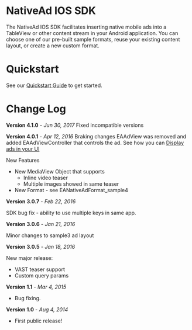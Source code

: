 
NativeAd IOS SDK
===========
The  NativeAd IOS SDK facilitates inserting native mobile ads into a TableView or other content stream in your Android application. You can choose one of our pre-built sample formats, reuse your existing content layout, or create a new custom format.

Quickstart
===========
See our [Quickstart Guide](https://native.atlassian.net/wiki/display/NMS/Integrate+with+IOS) to get started.

Change Log
===========
**Version 4.1.0** - *Jun 30, 2017*
Fixed incompatible versions

**Version 4.0.1** - *Apr 12, 2016*
Braking changes
EAAdView was removed and added EAAdViewController that controls the ad. See how you can [Display ads in your UI](https://native.atlassian.net/wiki/display/NMS/Display+ads+in+your+UI) 

New Features 

* New MediaView Object that supports
	* Inline video teaser
	* Multiple images showed in same teaser
* New Format - see EANativeAdFormat_sample4

**Version 3.0.7** - *Feb 22, 2016*

SDK bug fix - ability to use multiple keys in same app.

**Version 3.0.6** - *Jan 21, 2016*

Minor changes to sample3 ad layout

**Version 3.0.5** - *Jan 18, 2016*

New major release:
- VAST teaser support
- Custom query params

**Version 1.1** - *Mar 4, 2015*
* Bug fixing.

**Version 1.0** - *Aug 4, 2014*
* First public release!

